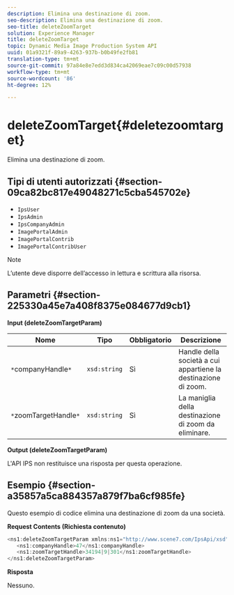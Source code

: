 ```yaml
---
description: Elimina una destinazione di zoom.
seo-description: Elimina una destinazione di zoom.
seo-title: deleteZoomTarget
solution: Experience Manager
title: deleteZoomTarget
topic: Dynamic Media Image Production System API
uuid: 01a9321f-89a9-4263-937b-b0b49fe2fb81
translation-type: tm+mt
source-git-commit: 97a84e8e7edd3d834ca42069eae7c09c00d57938
workflow-type: tm+mt
source-wordcount: '86'
ht-degree: 12%

---
```



# deleteZoomTarget{#deletezoomtarget}

Elimina una destinazione di zoom.

## Tipi di utenti autorizzati {#section-09ca82bc817e49048271c5cba545702e}

* `IpsUser`
* `IpsAdmin`
* `IpsCompanyAdmin`
* `ImagePortalAdmin`
* `ImagePortalContrib`
* `ImagePortalContribUser`

>[!NOTE]
>
>L’utente deve disporre dell’accesso in lettura e scrittura alla risorsa.

## Parametri {#section-225330a45e7a408f8375e084677d9cb1}

**Input (deleteZoomTargetParam)**

| Nome | Tipo | Obbligatorio | Descrizione |
|---|---|---|---|
| `*`companyHandle`*` | `xsd:string` | Sì | Handle della società a cui appartiene la destinazione di zoom. |
| `*`zoomTargetHandle`*` | `xsd:string` | Sì | La maniglia della destinazione di zoom da eliminare. |

**Output (deleteZoomTargetParam)**

L&#39;API IPS non restituisce una risposta per questa operazione.

## Esempio {#section-a35857a5ca884357a879f7ba6cf985fe}

Questo esempio di codice elimina una destinazione di zoom da una società.

**Request Contents (Richiesta contenuto)**

```java
<ns1:deleteZoomTargetParam xmlns:ns1="http://www.scene7.com/IpsApi/xsd">
   <ns1:companyHandle>47</ns1:companyHandle>
   <ns1:zoomTargetHandle>34194|9|301</ns1:zoomTargetHandle>
</ns1:deleteZoomTargetParam>
```

**Risposta**

Nessuno.
